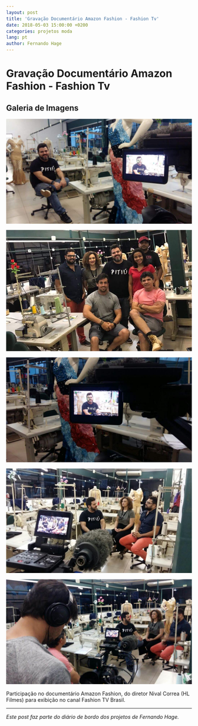```yaml
---
layout: post
title: 'Gravação Documentário Amazon Fashion - Fashion Tv'
date: 2018-05-03 15:00:00 +0200
categories: projetos moda
lang: pt
author: Fernando Hage
---
```


# Gravação Documentário Amazon Fashion - Fashion Tv

## Galeria de Imagens

![Gravação Documentário Amazon Fashion - Fashion Tv](/assets/images/gravacao-documentario-amazon-fashion-fashion-tv-01.jpg)

![Gravação Documentário Amazon Fashion - Fashion Tv](/assets/images/gravacao-documentario-amazon-fashion-fashion-tv-02.jpg)

![Gravação Documentário Amazon Fashion - Fashion Tv](/assets/images/gravacao-documentario-amazon-fashion-fashion-tv-03.jpg)

![Gravação Documentário Amazon Fashion - Fashion Tv](/assets/images/gravacao-documentario-amazon-fashion-fashion-tv-04.jpg)

![Gravação Documentário Amazon Fashion - Fashion Tv](/assets/images/gravacao-documentario-amazon-fashion-fashion-tv-05.jpg)

Participação no documentário Amazon Fashion, do diretor Nival Correa (HL Filmes) para exibição no canal Fashion TV Brasil.

---

*Este post faz parte do diário de bordo dos projetos de Fernando Hage.*